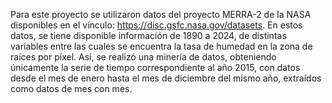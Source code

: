 
Para este proyecto se utilizaron datos del proyecto MERRA-2 de la NASA disponibles en el vínculo: https://disc.gsfc.nasa.gov/datasets. 
En estos datos, se tiene disponible información de 1890 a 2024, de distintas variables entre las cuales se encuentra la tasa de humedad en 
la zona de raíces por píxel. Así, se realizó una minería de datos, obteniendo únicamente la serie de tiempo correspondiente al año 2015, con
datos desde el mes de enero hasta el mes de diciembre del mismo año, extraídos como datos de mes con mes.
